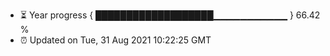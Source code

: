 - ⏳ Year progress { ███████████████████▁▁▁▁▁▁▁▁▁▁▁ } 66.42 %
- ⏰ Updated on Tue, 31 Aug 2021 10:22:25 GMT

